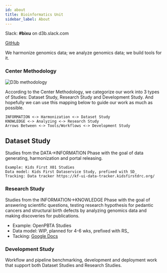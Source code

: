 ```yaml
---
id: about
title: Bioinformatics Unit
sidebar_label: About
---
```


Slack: **#bixu** on d3b.slack.com

[GitHub](https://github.com/search?q=topic%3Abix+org%3Ad3b-center&type=Repositoriesthub)

We harmonize genomics data; we analyze genomics data; we build tools for it.

### Center Methodology

![D3b methodology](assets/d3b-methodology.png)

According to the Center Methodology, we categorize our work into 3 types of
Studies: Dataset Study, Research Study and Development Study.
And hopefully we can use this mapping below to guide our work as much as
possible.

```
INFORMATION <-> Harmonization <-> Dataset Study
KNOWLEDGE <-> Analyzing <-> Research Study
Arrows Between <-> Tools/Workflows <-> Development Study
```

## Dataset Study

Studies from the DATA->INFORMATION Phase with the goal of data generating,
harmonization and portal releasing.

    Example: Kids First X01 Studies
    Data model: Kids First Dataservice Study, prefixed with SD_
    Tracking: Data tracker https://kf-ui-data-tracker.kidsfirstdrc.org/

### Research Study

Studies from the INFORMATION->KNOWLEDGE Phase with the goal of answering
scientific questions, testing research hypothesis for pedantic cancers and
structural birth defects by analyzing genomics data and making discoveries for
publications.

- Example: OpenPBTA Studies
- Data model: WIP, planned for 4-6 wks, prefixed with RS\_
- Tacking: [Google Docs](https://docs.google.com/spreadsheets/d/10U-82xoLSyKM500yCZLETitN6Vh9prGEQzieTmhl_xc/edit#gid=0)

### Development Study

Workflow and pipeline benchmarking, development and deployment work that
support both Dataset Studies and Research Studies.
